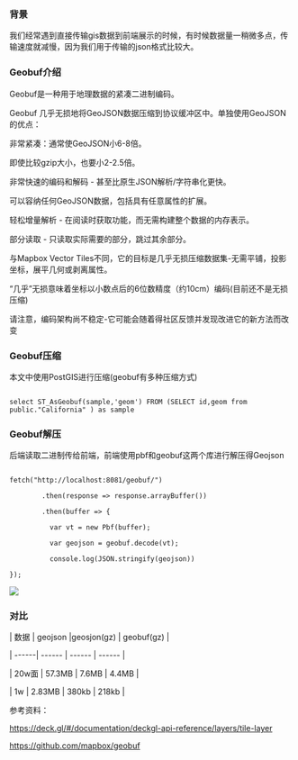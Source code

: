 ### 背景

我们经常遇到直接传输gis数据到前端展示的时候，有时候数据量一稍微多点，传输速度就减慢，因为我们用于传输的json格式比较大。

### Geobuf介绍

Geobuf是一种用于地理数据的紧凑二进制编码。

Geobuf 几乎无损地将GeoJSON数据压缩到协议缓冲区中。单独使用GeoJSON的优点：

非常紧凑：通常使GeoJSON小6-8倍。

即使比较gzip大小，也要小2-2.5倍。

非常快速的编码和解码 - 甚至比原生JSON解析/字符串化更快。

可以容纳任何GeoJSON数据，包括具有任意属性的扩展。

轻松增量解析 - 在阅读时获取功能，而无需构建整个数据的内存表示。

部分读取 - 只读取实际需要的部分，跳过其余部分。

与Mapbox Vector Tiles不同，它的目标是几乎无损压缩数据集-无需平铺，投影坐标，展平几何或剥离属性。

“几乎”无损意味着坐标以小数点后的6位数精度（约10cm）编码(目前还不是无损压缩)

请注意，编码架构尚不稳定-它可能会随着得社区反馈并发现改进它的新方法而改变

### Geobuf压缩

本文中使用PostGIS进行压缩(geobuf有多种压缩方式)

```

select ST_AsGeobuf(sample,'geom') FROM (SELECT id,geom from public."California" ) as sample

```

### Geobuf解压

后端读取二进制传给前端，前端使用pbf和geobuf这两个库进行解压得Geojson

```

fetch("http://localhost:8081/geobuf/")

        .then(response => response.arrayBuffer())

        .then(buffer => {

          var vt = new Pbf(buffer);

          var geojson = geobuf.decode(vt);

          console.log(JSON.stringify(geojson))

});

```

![](https://user-gold-cdn.xitu.io/2019/9/17/16d3cf7121a2b66d?w=1920&h=881&f=png&s=1844710)

### 对比 



|  数据 | geojson |geosjon(gz) | geobuf(gz) |

| ------| ------  | ------     | ------     |

| 20w面 | 57.3MB  | 7.6MB      | 4.4MB      |

| 1w    | 2.83MB  | 380kb      | 218kb      |

参考资料：<br>

https://deck.gl/#/documentation/deckgl-api-reference/layers/tile-layer

https://github.com/mapbox/geobuf

